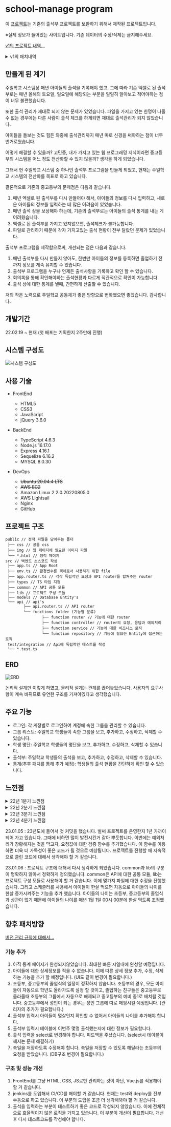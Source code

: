 # school-manage program
이 [프로젝트](https://jangwi-dev.duckdns.org)는 기존의 출석부 프로젝트를 보완하기 위해서 제작된 프로젝트입니다.

※실제 정보가 들어있는 사이트입니다. 기존 데이터의 수정/삭제는 금지해주세요.

[v1의 프로젝트 내역...](https://github.com/dc-choi/Attendance)
<details>
<summary> v1의 패치내역 </summary>

- v1.4.0 (22.09.06) : 기존 EC2의 Ubuntu 20.04.4 LTS에서 AWS Lightsail의 Amazon Linux 2 2.0.20220805.0로 변경
	1. 서버 유지비용이 너무 많이 들어서 비슷한 서비스를 찾던 중, Lightsail을 확인하고 Lightsail로 변경하였습니다.
	2. 더불어 AWS의 유지보수도 원활하게 받기 위해 OS 변경 작업도 진행하였습니다.

- v1.3.1 (22.07.30) : 출석부의 버그를 고쳤습니다.
	1. 매달 마지막 날이 정상적으로 찍히지않는 버그를 확인하고 수정했습니다.

- v1.3.0 (22.07.19) : Nginx를 이용하여 도메인, HTTPS를 적용하였습니다.
	1. 전화 번호를 저장할 때 양식에 맞춰서 자동으로 Form을 맞추도록 합니다.
	2. NPM으로 패키지를 관리하는 것이 아닌, Yarn으로 관리를 하도록 변경하였습니다.

- v1.2.1 (22.07.12) : Nginx를 이용하여 도메인, HTTPS를 적용하였습니다.
	1. 도메인 적용
	2. HTTPS 적용
	3. 리버스 프록시 적용

- v1.2.0 (22.06.18) : 디자인을 수정하였습니다.
	1. 프로젝트 디자인 수정.

- v1.1.1 (22.06.08) : 버그를 수정하였습니다.
	1. 학생수가 10명 이상일때, 출석 입력이 되지 않는 버그 수정

- v1.1.0 (22.03.03) : 기능 및 버그를 추가, 수정하였습니다.
	1. 학생 조회에서 검색시 페이징이 정상적으로 적용되지않던 버그 수정
	2. 그룹 CRUD 기능 추가
	3. DB 설계 변경으로 인한 사이드 이펙트 수정

</details>

## 만들게 된 계기
주일학교 시스템상 매년 아이들의 출석을 기록해야 했고, 그에 따라 기존 엑셀로 된 출석부로는 매년 올해의 토요일, 일요일에 해당되는 부분을 일일히 알아보고 적어야하는 점이 너무 불편했습니다.

또한 출석 관리가 재대로 되지 않는 문제가 있었습니다. 파일을 가지고 있는 한명이 나올 수 없는 경우에는 다른 사람이 출석 체크를 하게되면 재대로 출석관리가 되지 않았습니다.

아이들을 돌보는 것도 힘든 와중에 출석관리까지 매년 따로 신경을 써야하는 점이 너무 번거로웠습니다.

어떻게 해결할 수 있을까? 고민중, 내가 가지고 있는 웹 프로그래밍 지식이라면 중고등부의 시스템을 어느 정도 전산화할 수 있지 않을까? 생각을 하게 되었습니다.

그래서 현 주일학교 시스템 중 하나인 출석부 프로그램을 만들게 되었고, 현재는 주일학교 시스템의 전산화를 목표로 하고 있습니다.

결론적으로 기존의 중고등부의 문제점은 다음과 같습니다.

1. 매년 엑셀로 된 출석부를 다시 만들어야 해서, 아이들의 정보를 다시 입력하고, 새로운 아이들의 정보를 입력하는 데 많은 어려움이 있었습니다.
2. 매년 출석 상을 보상해야 하는데, 기존의 출석부로는 아이들의 출석 통계를 내는 게 어려웠습니다.
3. 엑셀로 된 출석부를 가지고 있지않으면, 출석체크가 불가능합니다.
4. 파일로 관리하기 때문에 각자 가지고있는 출석 현황이 전부 달랐던 문제가 있었습니다.

출석부 프로그램을 제작함으로써, 개선되는 점은 다음과 같습니다.

1. 매년 출석부를 다시 만들지 않아도, 한번만 아이들의 정보를 등록하면 졸업하기 전까지 정보를 계속 유지할 수 있습니다.
2. 출석부 프로그램을 누구나 언제든 출석사항을 기록하고 확인 할 수 있습니다.
3. 회의록을 통해 확인해야하는 출석현황과 다르게 직관적으로 확인이 가능합니다.
4. 출석 상에 대한 통계를 낼때, 간편하게 산출할 수 있습니다.

저의 작은 노력으로 주일학교 공동체가 좋은 방향으로 변화했으면 좋겠습니다. 감사합니다.

</details>

## 개발기간
22.02.19 ~ 현재 (첫 배포는 기획한지 2주만에 진행)

## 시스템 구성도
![시스템 구성도](https://github.com/dc-choi/school_manage_back/blob/main/img/v2.0.0%20work%20flow.png)

## 사용 기술
- FrontEnd
    - HTML5
    - CSS3
    - JavaScript
    - jQuery 3.6.0

- BackEnd
    - TypeScript 4.6.3
    - Node.js 16.17.0
    - Express 4.16.1
    - Sequelize 6.16.2
    - MYSQL 8.0.30

- DevOps
    - ~~Ubuntu 20.04.4 LTS~~
    - ~~AWS EC2~~
    - Amazon Linux 2 2.0.20220805.0
    - AWS Lightsail
    - Nginx
    - GitHub

## 프로젝트 구조
```
public // 정적 파일을 담아두는 폴더
 ├── css // 공통 css
 ├── img // 웹 페이지에 필요한 이미지 파일
 └── *.html // 정적 페이지
src // 백엔드 소스코드 작성
 ├── app.ts // App Root
 ├── env.ts // 환경변수를 객체로서 사용하기 위한 file
 ├── app.router.ts // 각각 독립적인 요청과 API router를 합쳐주는 router
 ├── types // TS 타입 지정
 ├── common // API 공통 모듈
 ├── lib // 프로젝트 구성 모듈
 ├── models // Database Entity's
 └── api // api's
        ├── api.router.ts // API router
        └── functions folder (기능별 분류)
                ├── function router // 기능에 대한 router
                ├── function controller // router의 요청, 응답과 예외처리
                ├── function service // 기능에 대한 비즈니스 로직
                └── function repository // 기능에 필요한 Entity에 접근하는 로직
 test/integration // Api에 독립적인 테스트를 작성
 └── *.test.ts
```

## ERD
![ERD](https://github.com/dc-choi/school_manage_back/blob/main/img/v2.0.0%20ERD.JPG)

논리적 설계만 이렇게 하였고, 물리적 설계는 관계를 끊어놓았습니다. 사용자의 요구사항이 계속 바뀌므로 유연한 구조를 가져야겠다고 생각했습니다.

## 주요 기능

- 로그인: 각 계정별로 로그인하여 계정에 속한 그룹을 관리할 수 있습니다.
- 그룹 리스트: 주일학교 학생들이 속한 그룹을 보고, 추가하고, 수정하고, 삭제할 수 있습니다.
- 학생 명단: 주일학교 학생들의 명단을 보고, 추가하고, 수정하고, 삭제할 수 있습니다.
- 출석부: 주일학교 학생들의 출석을 보고, 추가하고, 수정하고, 삭제할 수 있습니다.
- 통계(추후 패치를 통해 추가 예정): 학생들의 출석 현황을 간단하게 확인 할 수 있습니다.

<!-- ## 출석부 프로그램 초기 화면 구성
[오븐을 이용한 프로토타입](https://ovenapp.io/view/uUt1nneSOrTuih71pV814CGUcr6lRVKP/I6IRP) -->

## 느낀점
<details>
<summary> 22년 1분기 느낀점 </summary>

22.03.02: AWS를 이용해서 처음 배포를 진행했었는데 22년 3월 1일 22시부터 배포를 시작해서 다음날 02시까지 총 4시간의 배포를 진행했었습니다. 1.0.0 버전은 정말 간단하게 시작을 했었지만, 그래도 배포라는것이 정말 쉽지않고 내가 생각한만큼 잘 되지않는다는것을 배웠습니다. 다음에 배포를 진행할 경우 좀 더 테스트를 하고 계획을 세우고 배포를 진행하고 싶습니다. [참고링크: [Node.js] EC2에 Express APP 배포하기](https://dc-choi.tistory.com/50)

22.03.03: 페이징 버그 및 그룹 추가, 삭제, 수정 기능을 추가했습니다. DB 스키마를 변경함으로써, PM2로 매니징 하던 웹 서버를 종료 후 EC2에 설치된 Mysql Server에 새 DB 스키마를 적용하고 웹 서버에는 바뀐 소스코드를 적용한 다음 다시 시작을 하였습니다. 수동으로 서비스를 중지하고 배포를 진행했던 점이 좀 아쉬웠습니다. 이 프로젝트에 CI/CD를 적용시키고 싶습니다.

</details>

<details>
<summary> 22년 2분기 느낀점 </summary>

22.06.08: 오랜만에 버그 수정을 하였습니다. 10명 이상의 그룹에서 출석 내역을 저장하게 되면 페이로드가 1000개가 넘어, 요청이 완료되지 않았습니다. 기존 요청에서 입력한 칸의 데이터를 입력하는 API와 입력하지 않은 칸의 데이터를 입력하는 API를 나눴습니다. HTTP에 대해서 더 공부를 해야할 거 같습니다.

22.06.18: 부트스트랩을 이용해서 프론트의 디자인을 수정했습니다. 좀 더 보기 이쁜 화면이 사용자들에게 친숙하게 와닿을 것이라고 생각했고, 사람들에게 물어본 결과 수정이 필요하다고 판단하여 수정을 진행했습니다. 다음에는 전문적으로 수정할 수 있는 사람과 협업을 해야할거같습니다.

</details>

<details>
<summary> 22년 3분기 느낀점 </summary>

22.07.12: Nginx를 사용해서 리버스 프록시를 적용하였고, HTTPS까지 적용하였습니다. 또한, 도메인을 적용하여 기존의 알아보기 힘든 IP주소대신 도메인으로 접속할 수 있게 되었습니다. 기존의 외우기 힘들었던 IP주소 대신 도메인 주소로 접속이 가능하게 되어서 사용자들이 좋아했었습니다. [참고링크: [Deploy] Nginx 설치 및 HTTPS 적용](https://dc-choi.tistory.com/68)

22.07.19: 좀 더 가벼운 패키지 매니저인 Yarn을 도입하였습니다. 차이점으로는 조금 더 서버를 시작하는게 더 빨라진거같습니다. 또한, 자동으로 전화번호 Form을 완성하도록 수정하였습니다.

22.07.30: 출석부 매달 마지막 날이 그 전달의 마지막날을 찍고있는 버그를 확인하고 수정했습니다. 테스트가 정말 중요한거같습니다. 여러번 확인한다는것은 언제나 옳은거 같습니다.

</details>

<details>
<summary> 22년 4분기 느낀점 </summary>

22.09.06: 기존 EC2에서 Lightsail로 변경하였습니다. 변경의 가장 큰 이유는 감당할 수 없는 요금 때문이였습니다. 또한 OS도 우분투에서 아마존 리눅스로 변경하였습니다. AWS에서는 아마존 리눅스를 사용하는 것이 유지보수에 도움이 된다는 조언을 들었기 때문입니다.

22.09.28: v2.0.0으로 변경하였습니다. 기존의 소스코드는 너무 유지보수가 어려워서 아예 버전을 올려서 유지보수를 진행하게 되었습니다. 클린 아키텍처와 클린 코드에 대해서 생각하게 되었고, 좋은 구조란 사용자의 요구사항에 따라 유연하게 변경될 수 있는 구조라고 생각했습니다. 계속해서 유지보수를 열심히 해야겠습니다.

22.09.29: 출석부가 재대로 입력이 되지 않는 버그가 발생했습니다. 또한 413 에러를 만났는데, 요청의 기본 설정을 변경해도 그대로 에러가 나는 것을 확인했습니다. 확인해본 결과 jQuery AJAX의 기본 content-type이 x-www-form-urlencoded로 전송하는 것을 확인하였습니다. Axios의 기본 content-type이 application/json인 것을 생각하면, 생각지도 못한 오류를 만났던 거 같습니다. REST API를 사용하는 경우에는 application/json로만 데이터를 주게 받게 되는데, 이 부분을 한번 더 상기할 수 있었고, HTTP에 대해서 다시 한번 공부를 해야겠다고 결심했습니다.

22.09.30: 출석부 버그를 고치면서 리펙터링을 진행했습니다. 기존의 저장함수 하나에서 모든 처리를 진행하던 부분을 함수를 쪼개서 입력하였습니다. 가독성이 더 좋도록 수정하였고, 기존의 alert도 두번이 나타나는 로직을 한번만 나타나도록 해야겠습니다. alert가 뜨는 동안 사용자가 기다려야해서 프론트에 스피닝 기능을 추가할 예정입니다.

22.11.28: 사용자들의 피드백을 들었고, 요구사항을 추가한 후, 천천히 수정해가려고 했습니다. 앞으로 요구사항이 더 많아질 것을 고려하여 기존에 물리적 스키마의 관계가 이어져있던 부분을 없앴습니다. 논리적으로는 남겨두고 있고, 물리적으로만 없애서 좀 더 유연한 구조를 가지도록 하였습니다. 로그인 화면도 불편하다고 하여, 최대한 간편하게 엔터키를 누르면 로그인이 되도록 수정하였고, 출석 입력시 알림창이 자꾸 뜨는 불편한 부분을 개선했습니다. 스피닝 기능을 추가해서 저장이 되고있는 상태로 보이게 하였고, 저장중일때는 다른 입력을 할 수 없도록 수정했습니다. 사용자를 좀 더 배려하는 프로그램을 만들도록 노력해야겠다는 생각이 들었습니다. 이를 위해서는 유연하게 변경될 수 있는 구조를 가져가는게 핵심이라고 생각이 들었습니다.

22.11.29 : 엔터키를 여러번 누르면 API 호출도 여러번 되는 현상을 발견했습니다. 사용자가 입력이 느리다고 엔터를 여러번 누르는 경우를 생각해서 이에 이벤트가 한번 발생하면 여러번 API 호출을 할 수 없도록 수정하였습니다. 좀 더 사용자 중심적으로 생각하려고 했습니다. 출석입력 테이블 안에서 탭을 누르면 다음 학생의 출석이 입력되도록 수정하였습니다. tabindex를 사용해서 키보드로 입력하기 더 간단하게 하였습니다. 이 역시 사용자 입장에서 생각해보았습니다.

22.12.01 : 인가를 해주는 부분을 파이프라인식으로 처리하여 유지보수성을 높였습니다. 사용자의 피드백을 들어서 요구사항을 처리하다보면 언젠가는 authentication/authorization에 관련된 부분도 수정을 해야하는데, 그 부분이 하나의 함수에서 여러 동작을 하게되는 경우 유지보수가 어렵다고 생각했습니다. 출석부에 반응형을 추가하고 table태그의 양식을 맞춰서 pc, 모바일에서 보기좋은 화면을 제작했습니다. 테이블의 이름 고정하는 부분에서 어려움을 겪었는데 회사 동료에게 물어봐서 해결했었고 너무 혼자서 고민하는 시간이 길어지면 좋지 않다는걸 알았습니다. 그래서 프론트엔드 개발자도 구해서 같이 해보고싶습니다. 프론트 문제를 해결해줄뿐더러 같이 프로그램 개발에 대해서도 상의하고 싶습니다.

22.12.02 : 출석부의 날짜가 가운데 정렬이 되지 않은 것을 확인하고 가운데 정렬이 되도록 수정했습니다. TypeScript답게 코드에 타입을 입혀야할 필요성을 느껴서 타입을 적용했고 리펙터링을 진행하여 학생 명단을 내려줄 때 효율적인 로직을 가지도록 수정했습니다. 타입을 적용하여 개발상 오류가 발생하면 바로 확인할 수 있도록 하였습니다. DTO를 더 적용하면 좀 더 좋은 코드가 될거라 생각합니다. 학생명단을 내려줄때는 기존에는 object안에 number가 들어가서 필요없는 로직을 추가해서 처리해주고 있었는데, 바로 number를 넘겨주도록 변경했습니다.

22.12.05 : 전체적으로 리팩터링을 진행하면서 많은 수정사항이 있었습니다. DTO를 사용해서 클라이언트와 서버의 결합도를 줄였습니다. DTO를 도입하여 클라이언트가 Entity에 의존하는 것이 아닌, DTO에 의존하도록 변경했습니다. 그것이 서버의 구조가 변경되어도 클라이언트에 덜 영향이 가는 구조라고 생각해서 적용하게 되었습니다. 물론 전부 다 DTO를 사용하는 것이 아닌, DTO가 필요하다고 판단되는 출석과 학생부분에만 DTO를 적용했습니다. 나머지 부분에는 interface를 사용해서 DTO처럼 사용합니다. 개인적인 생각으로 복잡하지않은 이상, interface를 사용하는게 이상적이라고 생각합니다. DTO를 선언시에는 Builder Patten을 사용해서 가독성이 좋게 코드를 짰습니다. 그리고 출석입력의 API가 RESTful 하지않아 그 부분을 다시 수정하였습니다. 이제 하나의 API로 서버에서 분기해서 처리합니다. 더욱 더 가독성이 좋고 효율적인 코드를 작성했습니다 그리고 TypeScript의 타입을 적용하기 위해서 any를 사용하던 부분을 거의 모든부분을 개선했습니다. 타입 안정성이 더 좋은 코드가 되었습니다. 출석 저장부분을 리팩터링 했습니다. 효율적이지 않은 로직을 수정해서 개선했습니다. 이번 패치에서 좋은 코드에 대해서 한번 더 공부하게 되었습니다. 개인적으로 이번 경험을 통해 조금 더 성장했다는 것을 느꼈습니다.

22.12.08 : 미루고 미루던 테스트 코드 작성을 했습니다. 확실히 테스트 코드를 작성하니, 수동으로 테스트를 하지않고 간단하게 테스트를 할 수 있어서 좋았습니다. 성능을 생각해서 많이 사용하고있는 jest가 아닌, mocha, chai 조합으로 테스트를 작성했습니다. jest가 더 편리하긴 하지만 테스트가 좀 더 오래걸린다는 단점이 있습니다. 테스트 성능이 느리면 개발 생산성이 저하된다는 걸 느꼈습니다. 그리고 테스트하기 안좋은 코드는 안좋은 코드라는 것을 깨달았습니다. POST /api/attendance부분의 테스트 코드를 작성하는데 큰 어려움이 있었습니다. 이런 코드를 지양해야할 거 같습니다... 그리고 Promise.all을 공부해서 브라우저에서 비동기로 요청을 보낼 수 있도록 수정했습니다. 좋은 개념을 배워서 성취감을 느꼈고, Promise.all을 Node.js에서는 어떻게 사용해야하는지 생각해야 할 거 같습니다. 마지막으로 README.md의 가독성이 너무 떨어지는것으로 판단되어서 Releases에만 패치내역을 추가하기로 했습니다.

</details>

23.01.05 : 23년도에 들어서 첫 커밋을 했습니다. 벌써 프로젝트를 운영한지 1년 가까이 되어 가고 있습니다. 그때에 비하면 많이 발전시킨거 같아 뿌듯합니다. 이번에는 예외처리가 장황해지는 것을 막고자, 요청값에 대한 검증 함수를 추가했습니다. 이 함수를 이용하면 더욱 더 가독성이 좋은 코드가 될 것으로 예상됩니다. 프로젝트를 진행할 때 지속적으로 클린 코드에 대해서 생각해야 할 거 같습니다.

23.01.06 : 프로젝트 구조에 대해서 다시 생각하게 되었습니다. common과 lib의 구분이 명확하지 않아서 정확하게 정의했습니다. common은 API에 대한 공통 모듈, lib는 프로젝트 구성 모듈로 사용해야 할 거 같습니다. 이에 몇가지 파일에 대한 수정을 진행했습니다. 그리고 스케줄러를 사용해서 아이들이 한살 먹으면 자동으로 아이들의 나이를 한살 증가시켜주는 기능을 추가 했습니다. 아이들의 나이는 초등부, 중고등부의 졸업식과 상관이 없기 때문에 아이들의 나이를 매년 1월 1일 00시 00분에 한살 먹도록 조정했습니다.

## 향후 패치방향
[버전 관리 규칙에 대해서...](https://dc-choi.tistory.com/62)

### 기능 추가
1. 아직 통계 페이지가 완성되지않았습니다. 최대한 빠른 시일내에 완성할 예정입니다.
2. 아이들에 대한 상세정보를 적을 수 없습니다. 이에 따른 상세 정보 추가, 수정, 삭제하는 기능을 추가 할 예정입니다. (UI도 같이 변경이 필요합니다.)
3. 초등부, 중고등부의 졸업식의 일정이 정확하지 않습니다. 초등부의 경우, 모든 아이들이 자동으로 학년도 올라가도록 설정 할 것이고, 졸업하는 친구들은 중고등부로 올라올때 초등부의 그룹에서 자동으로 해제되고 중고등부의 예비 중1로 배치될 것입니다. 중고등부에서 성인이 되는 경우는 성인 그룹에 따로 매핑시킬 예정입니다. (관리자의 추가가 필요합니다.)
4. 출석부 입력시 아이들이 몇살인지 확인할 수 없어서 아이들의 나이를 추가해야 합니다.
5. 출석부 입력시 테이블에 이번주 몇명 출석했는지에 대한 정보가 필요합니다.
6. 출석 입력을 select로 변경해야 합니다. 피드백을 주셨습니다. (select시 테이블이 깨지는 문제 해결하기)
7. 축일을 저장하도록 수정해야 합니다. 축일을 저장할 수 있도록 해달라는 초등부의 요청을 받았습니다. (DB구조 변경이 필요합니다.)

### 구조 및 성능 개선
1. FrontEnd를 그냥 HTML, CSS, JS로만 관리하는 것이 아닌, Vue.js를 적용해야 할 거 같습니다.
2. jenkins를 도입해서 CI/CD를 해야할 거 같습니다. 현재는 test와 deploy를 전부 수동으로 하고 있습니다. 이 부분의 도입을 조금 더 생각해봐야 할 거 같습니다.
3. 출석을 입력하는 부분이 테스트하기 좋은 코드로 작성되지 않았습니다. 이에 전체적으로 효율적이지 않은 로직을 가지고 있습니다. 이 부분이 개선이 필요합니다. 개선 후 다시 테스트코드를 작성해야 합니다.
